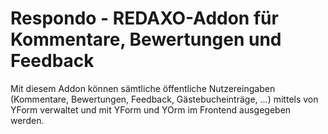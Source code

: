 # Respondo - REDAXO-Addon für Kommentare, Bewertungen und Feedback

Mit diesem Addon können sämtliche öffentliche Nutzereingaben (Kommentare, Bewertungen, Feedback, Gästebucheinträge, ...) mittels von YForm verwaltet und mit YForm und YOrm im Frontend ausgegeben werden.
